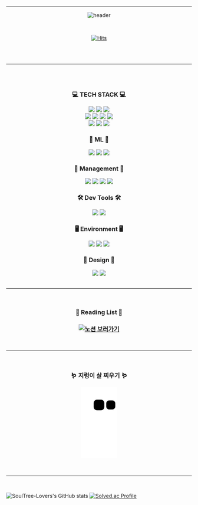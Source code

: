 <hr/>
<div align=center>
</div>

<div align=center>
	
![header](https://capsule-render.vercel.app/api?type=waving&height=200&color=gradient&text=SoulTree-Lovers&textBg=false&fontSize=40&&fontColor=fff1eb&animation=twinkling&desc=SeungMin&fontAlign=30&descAlign=70&descSize=30&rotate=-2)

</div>

<br>

<div align=center>

[![Hits](https://hits.seeyoufarm.com/api/count/incr/badge.svg?url=https%3A%2F%2Fgithub.com%2FSoulTree-Lovers&count_bg=%23ACCBEE&title_bg=%23555555&icon=hey.svg&icon_color=%23E7E7E7&title=Welcome&edge_flat=false)](https://hits.seeyoufarm.com)

</div>

<br>
<br>
<hr/>
<br>
<br>

<div class="myDiv" align=center >
<h3> 💻 TECH STACK 💻 </h3>
<a href="https://develope-dream.notion.site/Python-4019fec72dd54715be2d8371ef75823b"><img src="https://img.shields.io/badge/Python-3766AB?style=for-the-badge&logo=Python&logoColor=white&link=https://develope-dream.notion.site/Flutter-6d774e31f42b4fdaa33d2d2d92b70231"/></a> 
<img src="https://img.shields.io/badge/C-A8B9CC?style=for-the-badge&logo=C&logoColor=white"/>
<img src="https://img.shields.io/badge/C%2B%2B-00599C?style=for-the-badge&logo=C%2B%2B&logoColor=white"/>
<br>
<a href="https://develope-dream.notion.site/Dart-db3ce35d7a09494c8f75d6353a69d7df"><img src="https://img.shields.io/badge/Dart-0175C2?style=for-the-badge&logo=Dart&logoColor=white&link=https://develope-dream.notion.site/Dart-db3ce35d7a09494c8f75d6353a69d7df"/></a>
<a href="https://develope-dream.notion.site/Flutter-6d774e31f42b4fdaa33d2d2d92b70231"><img src="https://img.shields.io/badge/Flutter-02569B?style=for-the-badge&logo=Flutter&logoColor=white&link=https://develope-dream.notion.site/Flutter-6d774e31f42b4fdaa33d2d2d92b70231"/></a>
<img src="https://img.shields.io/badge/Firebase-FFCA28?style=for-the-badge&logo=Firebase&logoColor=white"/>
<a href="https://develope-dream.notion.site/d6d8c1494e0c4d4cb7175ad93e5e1ca7?v=b2f9b59455f1454883cbb1049569fe21"><img src="https://img.shields.io/badge/Django-092E20?style=for-the-badge&logo=Django&logoColor=white&link=https://develope-dream.notion.site/d6d8c1494e0c4d4cb7175ad93e5e1ca7?v=b2f9b59455f1454883cbb1049569fe21"/></a>
<br>
<img src="https://img.shields.io/badge/HTML5-E34F26?style=for-the-badge&logo=HTML5&logoColor=white"/>
<img src="https://img.shields.io/badge/CSS3-1572B6?style=for-the-badge&logo=CSS3&logoColor=white"/>
<img src="https://img.shields.io/badge/Javascript-F7DF1E?style=for-the-badge&logo=Javascript&logoColor=white"/>
	
<h3> 🦾 ML 🦾 </h3>
<img src="https://img.shields.io/badge/Opencv-5C3EE8?style=for-the-badge&logo=Opencv&logoColor=white"/>
<img src="https://img.shields.io/badge/Tensorflow-FF6F00?style=for-the-badge&logo=Tensorflow&logoColor=white"/>
<img src="https://img.shields.io/badge/Keras-D00000?style=for-the-badge&logo=Keras&logoColor=white"/>

<h3> 📑 Management 📑 </h3>
<a href="https://develope-dream.notion.site/Git-d064db781d3d4be7883131c8e7baaeba"><img src="https://img.shields.io/badge/Git-F05032?style=for-the-badge&logo=Git&logoColor=white&link=https://develope-dream.notion.site/Git-d064db781d3d4be7883131c8e7baaeba"/></a>
<img src="https://img.shields.io/badge/Github-181717?style=for-the-badge&logo=Github&logoColor=white"/>
<img src="https://img.shields.io/badge/Notion-000000?style=for-the-badge&logo=Notion&logoColor=white"/>
<img src="https://img.shields.io/badge/Slack-4A154B?style=for-the-badge&logo=Slack&logoColor=white"/>

<h3> 🛠️ Dev Tools 🛠️ </h3>
<img src="https://img.shields.io/badge/VScode-007ACC?style=for-the-badge&logo=Visualstudiocode&logoColor=white"/>
<img src="https://img.shields.io/badge/Vim-019733?style=for-the-badge&logo=Vim&logoColor=white"/>
	
<h3> 🖥️ Environment 🖥 </h3>
<img src="https://img.shields.io/badge/Window11-0078D4?style=for-the-badge&logo=Windows11&logoColor=white"/>
<img src="https://img.shields.io/badge/macOS-000000?style=for-the-badge&logo=macOS&logoColor=white"/>
<img src="https://img.shields.io/badge/Ubuntu-E95420?style=for-the-badge&logo=Ubuntu&logoColor=white"/>	
	
<h3> 🎨 Design 🎨 </h3>
<img src="https://img.shields.io/badge/Figma-F24E1E?style=for-the-badge&logo=Figma&logoColor=white"/>
<img src="https://img.shields.io/badge/Photoshop-31A8FF?style=for-the-badge&logo=Adobe Photoshop&logoColor=black"/>



</div>

<br>
<hr/>
<br>

<div align=center>
<h3>📕 Reading List 📕<h3>
<p>
<a href="https://develope-dream.notion.site/b257288bd60e4eff9d342d6172027d66?v=5ce30bcf375a4b5aa579c642a004039a"  target="_blank">
	<img src="https://images.unsplash.com/photo-1544716278-e513176f20b5?ixlib=rb-4.0.3&ixid=MnwxMjA3fDB8MHxwaG90by1wYWdlfHx8fGVufDB8fHx8&auto=format&fit=crop&w=2148&q=80" alt="노션 보러가기" width="300" height="220">
</a>
</p>

</div>

<br>
<hr/>
<br>

<div align=center>
<h3> 🪱 지렁이 살 찌우기 🪱 </h3>

![snake gif](https://github.com/SoulTree-Lovers/SoulTree-Lovers/blob/output/github-contribution-grid-snake.svg)

</div>

<br>
<hr/>
<br>

![SoulTree-Lovers's GitHub stats](https://github-readme-stats.vercel.app/api?username=SoulTree-Lovers&show_icons=true&theme=radical)
[![Solved.ac Profile](http://mazassumnida.wtf/api/v2/generate_badge?boj=soultreelovers)](https://solved.ac/soultreelovers)	
	
<!--
**SoulTree-Lovers/SoulTree-Lovers** is a ✨ _special_ ✨ repository because its `README.md` (this file) appears on your GitHub profile.

Here are some ideas to get you started:

- 🔭 I’m currently working on ...
- 🌱 I’m currently learning ...
- 👯 I’m looking to collaborate on ...
- 🤔 I’m looking for help with ...
- 💬 Ask me about ...
- 📫 How to reach me: ...
- 😄 Pronouns: ...
- ⚡ Fun fact: ...
-->
